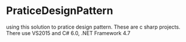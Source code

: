 # PraticeDesignPattern
using this solution to pratice design pattern.
These are c sharp projects.
There use VS2015 and C# 6.0, .NET Framework 4.7

